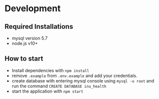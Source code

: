 # Development
## Required Installations
- mysql version 5.7
- node.js v10+

## How to start
- Install dependencies with `npm install`
- remove `.example` from `.env.example` and add your credentials.
- create database with entering mysql console using `mysql -u root` and run the command `CREATE DATABASE inu_health`
- start the application with `npm start`
